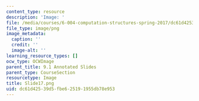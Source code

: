 ```yaml
---
content_type: resource
description: 'Image: '
file: /media/courses/6-004-computation-structures-spring-2017/dc61d42539d5fbe625191955db78e953_Slide17.png
file_type: image/png
image_metadata:
  caption: ''
  credit: ''
  image-alt: ''
learning_resource_types: []
ocw_type: OCWImage
parent_title: 9.1 Annotated Slides
parent_type: CourseSection
resourcetype: Image
title: Slide17.png
uid: dc61d425-39d5-fbe6-2519-1955db78e953
---
```

